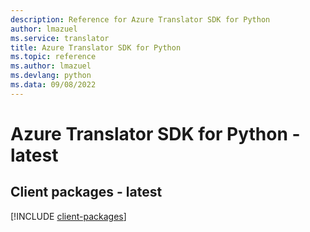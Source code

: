 ```yaml
---
description: Reference for Azure Translator SDK for Python
author: lmazuel
ms.service: translator
title: Azure Translator SDK for Python
ms.topic: reference
ms.author: lmazuel
ms.devlang: python
ms.data: 09/08/2022
---
```

# Azure Translator SDK for Python - latest

## Client packages - latest
[!INCLUDE [client-packages](translator-client-index.md)]
